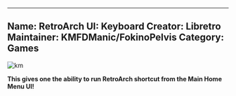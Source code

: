 -----------------------
Name: RetroArch UI: Keyboard
Creator: Libretro
Maintainer: KMFDManic/FokinoPelvis
Category: Games
-----------------------
![km](https://i.imgur.com/GAViGHc.jpg)

**This gives one the ability to run RetroArch shortcut from the Main Home Menu UI!**
